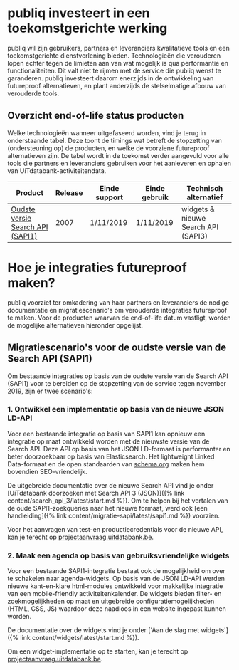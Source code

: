 ---
---

# publiq investeert in een toekomstgerichte werking

publiq wil zijn gebruikers, partners en leveranciers kwalitatieve tools en een toekomstgerichte dienstverlening bieden. Technologieën die verouderen lopen echter tegen de limieten aan van wat mogelijk is qua performantie en functionaliteiten. Dit valt niet te rijmen met de service die publiq wenst te garanderen. publiq investeert daarom enerzijds in de ontwikkeling van futureproof alternatieven, en plant anderzijds de stelselmatige afbouw van verouderde tools.

## Overzicht end-of-life status producten

Welke technologieën wanneer uitgefaseerd worden, vind je terug in onderstaande tabel. Deze toont de timings wat betreft de stopzetting van (ondersteuning op) de producten, en welke de voorziene futureproof alternatieven zijn. De tabel wordt in de toekomst verder aangevuld voor alle tools die partners en leveranciers gebruiken voor het aanleveren en ophalen van UiTdatabank-activiteitendata.

| Product | Release | Einde support | Einde gebruik | Technisch alternatief |
| --- | --- | --- | --- | --- |
| [Oudste versie Search API (SAPI1)](#sapi1---migratiescenarios-voor-de-oudste-versie-van-de-search-api-sapi1) | 2007 | 1/11/2019 | 1/11/2019 | widgets & nieuwe Search API (SAPI3) |

# Hoe je integraties futureproof maken?

publiq voorziet ter omkadering van haar partners en leveranciers de nodige documentatie en migratiescenario's om verouderde integraties futureproof te maken. Voor de producten waarvan de end-of-life datum vastligt, worden de mogelijke alternatieven hieronder opgelijst.

## Migratiescenario's voor de oudste versie van de Search API (SAPI1)

Om bestaande integraties op basis van de oudste versie van de Search API (SAPI1) voor te bereiden op de stopzetting van de service tegen november 2019, zijn er twee scenario's:

### 1. Ontwikkel een implementatie op basis van de nieuwe JSON LD-API

Voor een bestaande integratie op basis van SAPI1 kan opnieuw een integratie op maat ontwikkeld worden met de nieuwste versie van de Search API. Deze API op basis van het JSON LD-formaat is performanter en beter doorzoekbaar op basis van Elasticsearch. Het lightweight Linked Data-formaat en de open standaarden van [schema.org](http://schema.org/Event) maken hem bovendien SEO-vriendelijk.

De uitgebreide documentatie over de nieuwe Search API vind je onder [UiTdatabank doorzoeken met Search API 3 (JSON)]({% link content/search_api_3/latest/start.md %}).
Om te helpen bij het vertalen van de oude SAPI1-zoekqueries naar het nieuwe formaat, werd ook [een handleiding]({% link content/migratie-sapi/latest/sapi1.md %}) voorzien.

Voor het aanvragen van test-en productiecredentials voor de nieuwe API, kan je terecht op [projectaanvraag.uitdatabank.be](https://projectaanvraag.uitdatabank.be). 

### 2. Maak een agenda op basis van gebruiksvriendelijke widgets

Voor een bestaande SAPI1-integratie bestaat ook de mogelijkheid om over te schakelen naar agenda-widgets. Op basis van de JSON LD-API werden nieuwe kant-en-klare html-modules ontwikkeld voor makkelijke integratie van een mobile-friendly activiteitenkalender. De widgets bieden filter- en zoekmogelijkheden op maat en uitgebreide configuratiemogelijkheden (HTML, CSS, JS) waardoor deze naadloos in een website ingepast kunnen worden.

De documentatie over de widgets vind je onder ['Aan de slag met widgets']({% link content/widgets/latest/start.md %}).

Om een widget-implementatie op te starten, kan je terecht op [projectaanvraag.uitdatabank.be](https://projectaanvraag.uitdatabank.be). 
